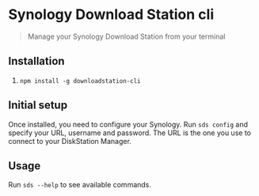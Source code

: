 # Synology Download Station cli
> Manage your Synology Download Station from your terminal

## Installation
1. `npm install -g downloadstation-cli`

## Initial setup
Once installed, you need to configure your Synology.
Run `sds config` and specify your URL, username and password.
The URL is the one you use to connect to your DiskStation Manager.

## Usage
Run `sds --help` to see available commands.